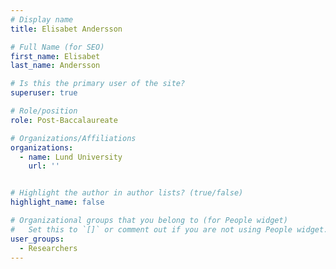 ```yaml
---
# Display name
title: Elisabet Andersson

# Full Name (for SEO)
first_name: Elisabet
last_name: Andersson

# Is this the primary user of the site?
superuser: true

# Role/position
role: Post-Baccalaureate

# Organizations/Affiliations
organizations:
  - name: Lund University
    url: ''


# Highlight the author in author lists? (true/false)
highlight_name: false

# Organizational groups that you belong to (for People widget)
#   Set this to `[]` or comment out if you are not using People widget.
user_groups:
  - Researchers
---
```

